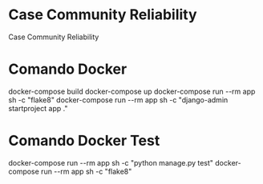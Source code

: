 # Case Community Reliability
Case Community Reliability

# Comando Docker
docker-compose build
docker-compose up
docker-compose run --rm app sh -c "flake8"
docker-compose run --rm app sh -c "django-admin startproject app ."

# Comando Docker Test
docker-compose run --rm app sh -c "python manage.py test"
docker-compose run --rm app sh -c "flake8"
